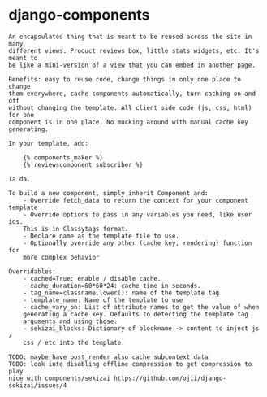django-components
=================

    An encapsulated thing that is meant to be reused across the site in many
    different views. Product reviews box, little stats widgets, etc. It's meant to
    be like a mini-version of a view that you can embed in another page.

    Benefits: easy to reuse code, change things in only one place to change
    them everywhere, cache components automatically, turn caching on and off
    without changing the template. All client side code (js, css, html) for one
    component is in one place. No mucking around with manual cache key
    generating.

    In your template, add:

        {% components_maker %}
        {% reviewscomponent subscriber %}

    Ta da.

    To build a new component, simply inherit Component and:
        - Override fetch_data to return the context for your component template
        - Override options to pass in any variables you need, like user ids.
        This is in Classytags format.
        - Declare name as the template file to use.
        - Optionally override any other (cache key, rendering) function for
        more complex behavior

    Overridables:
        - cached=True: enable / disable cache.
        - cache_duration=60*60*24: cache time in seconds.
        - tag_name=classname.lower(): name of the template tag
        - template_name: Name of the template to use
        - cache_vary_on: List of attribute names to get the value of when
        generating a cache key. Defaults to detecting the template tag
        arguments and using those.
        - sekizai_blocks: Dictionary of blockname -> content to inject js /
        css / etc into the template.

    TODO: maybe have post_render also cache subcontext data
    TODO: look into disabling offline compression to get compression to play
    nice with components/sekizai https://github.com/ojii/django-sekizai/issues/4

